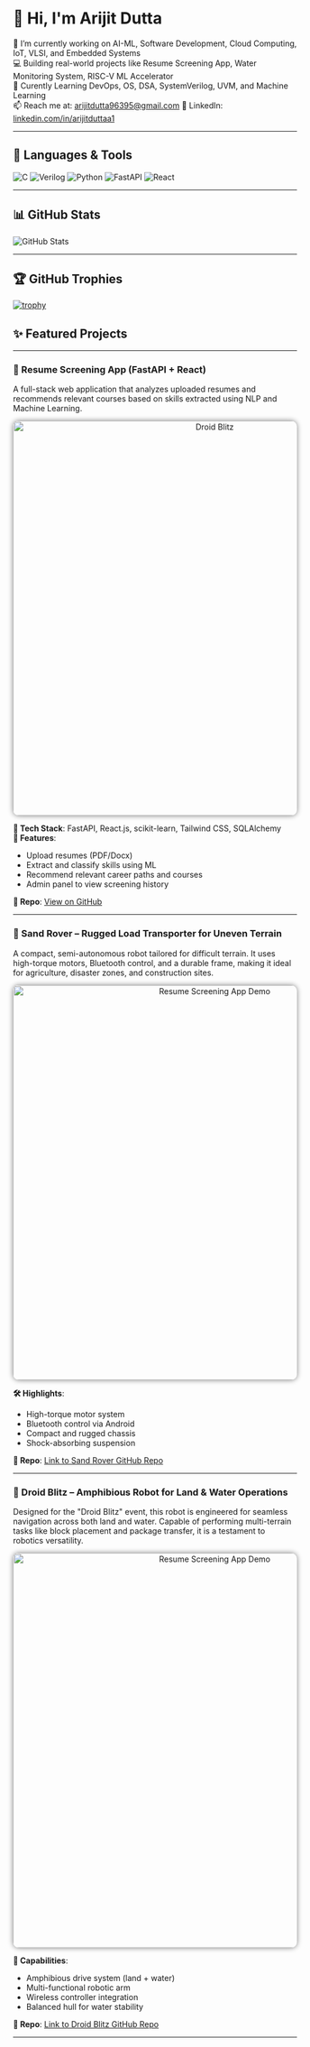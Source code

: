 # 👋 Hi, I'm Arijit Dutta

🌱 I’m currently working on AI-ML, Software Development, Cloud Computing, IoT, VLSI, and Embedded Systems  
💻 Building real-world projects like Resume Screening App, Water Monitoring System, RISC-V ML Accelerator  
🧠 Curently Learning DevOps, OS, DSA, SystemVerilog, UVM, and Machine Learning  
📫 Reach me at: arijitdutta96395@gmail.com
🔗 LinkedIn: [linkedin.com/in/arijitduttaa1](https://www.linkedin.com/in/arijitduttaa1)  

---

## 🚀 Languages & Tools
![C](https://img.shields.io/badge/C-A8B9CC?style=flat&logo=c&logoColor=white)
![Verilog](https://img.shields.io/badge/Verilog-FF6600?style=flat)
![Python](https://img.shields.io/badge/Python-3776AB?style=flat&logo=python&logoColor=white)
![FastAPI](https://img.shields.io/badge/FastAPI-005571?style=flat&logo=fastapi)
![React](https://img.shields.io/badge/React-20232A?style=flat&logo=react)

---

## 📊 GitHub Stats
![GitHub Stats](https://github-readme-stats.vercel.app/api?username=ArijitDutta96395&show_icons=true&theme=radical)

---

## 🏆 GitHub Trophies
[![trophy](https://github-profile-trophy.vercel.app/?username=ArijitDutta96395&theme=radical&no-frame=true&row=1)](https://github.com/ryo-ma/github-profile-trophy)

## ✨ Featured Projects

---

### 📄 Resume Screening App (FastAPI + React)

A full-stack web application that analyzes uploaded resumes and recommends relevant courses based on skills extracted using NLP and Machine Learning.

<p align="center">
  <img src="https://via.placeholder.com/700x350.png?text=Droid+Blitz+Project+Image" alt="Droid Blitz" width="700" style="border-radius: 10px; box-shadow: 0px 0px 10px gray;" />
</p>

**🔧 Tech Stack**: FastAPI, React.js, scikit-learn, Tailwind CSS, SQLAlchemy  
**📌 Features**:
- Upload resumes (PDF/Docx)
- Extract and classify skills using ML
- Recommend relevant career paths and courses
- Admin panel to view screening history

**🔗 Repo**: [View on GitHub](https://github.com/ArijitDutta96395/resume-screening-app)

---

### 🚜 Sand Rover – Rugged Load Transporter for Uneven Terrain

A compact, semi-autonomous robot tailored for difficult terrain. It uses high-torque motors, Bluetooth control, and a durable frame, making it ideal for agriculture, disaster zones, and construction sites.

<p align="center">
  <img src="https://github.com/ArijitDutta96395/Kshitij-2025-bots/blob/main/images/img2.png?raw=true" alt="Resume Screening App Demo" width="700" style="border-radius: 10px; box-shadow: 0px 0px 10px gray;" />
</p>

**🛠️ Highlights**:
- High-torque motor system  
- Bluetooth control via Android  
- Compact and rugged chassis  
- Shock-absorbing suspension

**🔗 Repo**: [Link to Sand Rover GitHub Repo](#)

---

### 🤖 Droid Blitz – Amphibious Robot for Land & Water Operations

Designed for the "Droid Blitz" event, this robot is engineered for seamless navigation across both land and water. Capable of performing multi-terrain tasks like block placement and package transfer, it is a testament to robotics versatility.

<p align="center">
  <img src="https://github.com/ArijitDutta96395/Kshitij-2025-bots/blob/main/images/img3.png?raw=true" alt="Resume Screening App Demo" width="700" style="border-radius: 10px; box-shadow: 0px 0px 10px gray;" />
</p>

**🌊 Capabilities**:
- Amphibious drive system (land + water)  
- Multi-functional robotic arm  
- Wireless controller integration  
- Balanced hull for water stability

**🔗 Repo**: [Link to Droid Blitz GitHub Repo](#)

---




